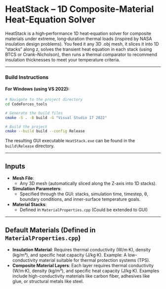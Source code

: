 # HeatStack – 1D Composite‑Material Heat‑Equation Solver

HeatStack is a high‐performance 1D heat‐equation solver for composite materials under extreme, long‐duration thermal loads (inspired by NASA insulation design problems). You feed it any 3D .obj mesh, it slices it into 1D “stacks” along z, solves the transient heat equation in each stack (using BTCS or Crank–Nicholson), then runs a thermal comparator to recommend insulation thicknesses to meet your temperature criteria.

---

### Build Instructions

#### For Windows (using VS 2022):

```sh
# Navigate to the project directory
cd CodeForces_tools

# Generate the build files
cmake -S . -B build -G "Visual Studio 17 2022"

# Build the project
cmake --build build --config Release
```

The resulting GUI executable `HeatStack.exe` can be found in the `build\Release` directory.

---

## Inputs

- **Mesh File**: 
  - Any 3D mesh (automatically sliced along the Z-axis into 1D stacks).
- **Simulation Parameters**: 
  - Specified through the GUI: stacks, simulation time, timestep, θ, boundary conditions, and inner-surface temperature goals.
- **Material Stacks**: 
  - Defined in `MaterialProperties.cpp` (Could be extended to GUI)

---

## Default Materials (Defined in `MaterialProperties.cpp`)

- **Insulation Material**: Requires thermal conductivity (W/m·K), density (kg/m³), and specific heat capacity (J/kg·K). Example: A low-conductivity material suitable for thermal protection systems (TPS).
- **Composite Material Layers**: Each layer requires thermal conductivity (W/m·K), density (kg/m³), and specific heat capacity (J/kg·K). Examples include high-conductivity materials like carbon fiber, adhesives like glue, or structural metals like steel.
